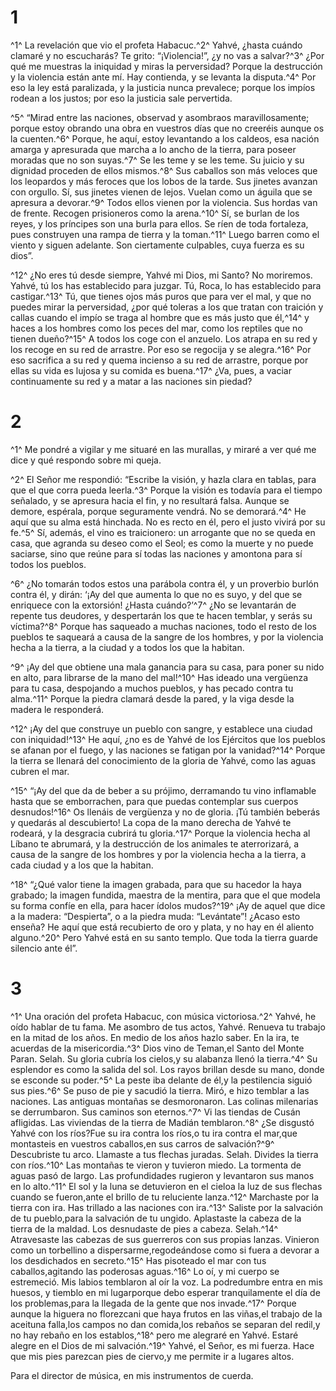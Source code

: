 # 1
^1^ La revelación que vio el profeta Habacuc.^2^ Yahvé, ¿hasta cuándo clamaré y no escucharás? Te grito: “¡Violencia!”, ¿y no vas a salvar?^3^ ¿Por qué me muestras la iniquidad y miras la perversidad? Porque la destrucción y la violencia están ante mí. Hay contienda, y se levanta la disputa.^4^ Por eso la ley está paralizada, y la justicia nunca prevalece; porque los impíos rodean a los justos; por eso la justicia sale pervertida.

^5^ “Mirad entre las naciones, observad y asombraos maravillosamente; porque estoy obrando una obra en vuestros días que no creeréis aunque os la cuenten.^6^ Porque, he aquí, estoy levantando a los caldeos, esa nación amarga y apresurada que marcha a lo ancho de la tierra, para poseer moradas que no son suyas.^7^ Se les teme y se les teme. Su juicio y su dignidad proceden de ellos mismos.^8^ Sus caballos son más veloces que los leopardos y más feroces que los lobos de la tarde. Sus jinetes avanzan con orgullo. Sí, sus jinetes vienen de lejos. Vuelan como un águila que se apresura a devorar.^9^ Todos ellos vienen por la violencia. Sus hordas van de frente. Recogen prisioneros como la arena.^10^ Sí, se burlan de los reyes, y los príncipes son una burla para ellos. Se ríen de toda fortaleza, pues construyen una rampa de tierra y la toman.^11^ Luego barren como el viento y siguen adelante. Son ciertamente culpables, cuya fuerza es su dios”.

^12^ ¿No eres tú desde siempre, Yahvé mi Dios, mi Santo? No moriremos. Yahvé, tú los has establecido para juzgar. Tú, Roca, lo has establecido para castigar.^13^ Tú, que tienes ojos más puros que para ver el mal, y que no puedes mirar la perversidad, ¿por qué toleras a los que tratan con traición y callas cuando el impío se traga al hombre que es más justo que él,^14^ y haces a los hombres como los peces del mar, como los reptiles que no tienen dueño?^15^ A todos los coge con el anzuelo. Los atrapa en su red y los recoge en su red de arrastre. Por eso se regocija y se alegra.^16^ Por eso sacrifica a su red y quema incienso a su red de arrastre, porque por ellas su vida es lujosa y su comida es buena.^17^ ¿Va, pues, a vaciar continuamente su red y a matar a las naciones sin piedad?

# 2
^1^ Me pondré a vigilar y me situaré en las murallas, y miraré a ver qué me dice y qué respondo sobre mi queja.

^2^ El Señor me respondió: “Escribe la visión, y hazla clara en tablas, para que el que corra pueda leerla.^3^ Porque la visión es todavía para el tiempo señalado, y se apresura hacia el fin, y no resultará falsa. Aunque se demore, espérala, porque seguramente vendrá. No se demorará.^4^ He aquí que su alma está hinchada. No es recto en él, pero el justo vivirá por su fe.^5^ Sí, además, el vino es traicionero: un arrogante que no se queda en casa, que agranda su deseo como el Seol; es como la muerte y no puede saciarse, sino que reúne para sí todas las naciones y amontona para sí todos los pueblos.

^6^ ¿No tomarán todos estos una parábola contra él, y un proverbio burlón contra él, y dirán: ‘¡Ay del que aumenta lo que no es suyo, y del que se enriquece con la extorsión! ¿Hasta cuándo?’^7^ ¿No se levantarán de repente tus deudores, y despertarán los que te hacen temblar, y serás su víctima?^8^ Porque has saqueado a muchas naciones, todo el resto de los pueblos te saqueará a causa de la sangre de los hombres, y por la violencia hecha a la tierra, a la ciudad y a todos los que la habitan.

^9^ ¡Ay del que obtiene una mala ganancia para su casa, para poner su nido en alto, para librarse de la mano del mal!^10^ Has ideado una vergüenza para tu casa, despojando a muchos pueblos, y has pecado contra tu alma.^11^ Porque la piedra clamará desde la pared, y la viga desde la madera le responderá.

^12^ ¡Ay del que construye un pueblo con sangre, y establece una ciudad con iniquidad!^13^ He aquí, ¿no es de Yahvé de los Ejércitos que los pueblos se afanan por el fuego, y las naciones se fatigan por la vanidad?^14^ Porque la tierra se llenará del conocimiento de la gloria de Yahvé, como las aguas cubren el mar.

^15^ “¡Ay del que da de beber a su prójimo, derramando tu vino inflamable hasta que se emborrachen, para que puedas contemplar sus cuerpos desnudos!^16^ Os llenáis de vergüenza y no de gloria. ¡Tú también beberás y quedarás al descubierto! La copa de la mano derecha de Yahvé te rodeará, y la desgracia cubrirá tu gloria.^17^ Porque la violencia hecha al Líbano te abrumará, y la destrucción de los animales te aterrorizará, a causa de la sangre de los hombres y por la violencia hecha a la tierra, a cada ciudad y a los que la habitan.

^18^ “¿Qué valor tiene la imagen grabada, para que su hacedor la haya grabado; la imagen fundida, maestra de la mentira, para que el que modela su forma confíe en ella, para hacer ídolos mudos?^19^ ¡Ay de aquel que dice a la madera: “Despierta”, o a la piedra muda: “Levántate”! ¿Acaso esto enseña? He aquí que está recubierto de oro y plata, y no hay en él aliento alguno.^20^ Pero Yahvé está en su santo templo. Que toda la tierra guarde silencio ante él”.

# 3
^1^ Una oración del profeta Habacuc, con música victoriosa.^2^ Yahvé, he oído hablar de tu fama. Me asombro de tus actos, Yahvé. Renueva tu trabajo en la mitad de los años. En medio de los años hazlo saber. En la ira, te acuerdas de la misericordia.^3^ Dios vino de Teman,el Santo del Monte Paran. Selah. Su gloria cubría los cielos,y su alabanza llenó la tierra.^4^ Su esplendor es como la salida del sol. Los rayos brillan desde su mano, donde se esconde su poder.^5^ La peste iba delante de él,y la pestilencia siguió sus pies.^6^ Se puso de pie y sacudió la tierra. Miró, e hizo temblar a las naciones. Las antiguas montañas se desmoronaron. Las colinas milenarias se derrumbaron. Sus caminos son eternos.^7^ Vi las tiendas de Cusán afligidas. Las viviendas de la tierra de Madián temblaron.^8^ ¿Se disgustó Yahvé con los ríos?Fue su ira contra los ríos,o tu ira contra el mar,que montasteis en vuestros caballos,en sus carros de salvación?^9^ Descubriste tu arco. Llamaste a tus flechas juradas. Selah. Divides la tierra con ríos.^10^ Las montañas te vieron y tuvieron miedo. La tormenta de aguas pasó de largo. Las profundidades rugieron y levantaron sus manos en lo alto.^11^ El sol y la luna se detuvieron en el cieloa la luz de sus flechas cuando se fueron,ante el brillo de tu reluciente lanza.^12^ Marchaste por la tierra con ira. Has trillado a las naciones con ira.^13^ Saliste por la salvación de tu pueblo,para la salvación de tu ungido. Aplastaste la cabeza de la tierra de la maldad. Los desnudaste de pies a cabeza. Selah.^14^ Atravesaste las cabezas de sus guerreros con sus propias lanzas. Vinieron como un torbellino a dispersarme,regodeándose como si fuera a devorar a los desdichados en secreto.^15^ Has pisoteado el mar con tus caballos,agitando las poderosas aguas.^16^ Lo oí, y mi cuerpo se estremeció. Mis labios temblaron al oír la voz. La podredumbre entra en mis huesos, y tiemblo en mi lugarporque debo esperar tranquilamente el día de los problemas,para la llegada de la gente que nos invade.^17^ Porque aunque la higuera no florezcani que haya frutos en las viñas,el trabajo de la aceituna falla,los campos no dan comida,los rebaños se separan del redil,y no hay rebaño en los establos,^18^ pero me alegraré en Yahvé. Estaré alegre en el Dios de mi salvación.^19^ Yahvé, el Señor, es mi fuerza. Hace que mis pies parezcan pies de ciervo,y me permite ir a lugares altos.

Para el director de música, en mis instrumentos de cuerda.